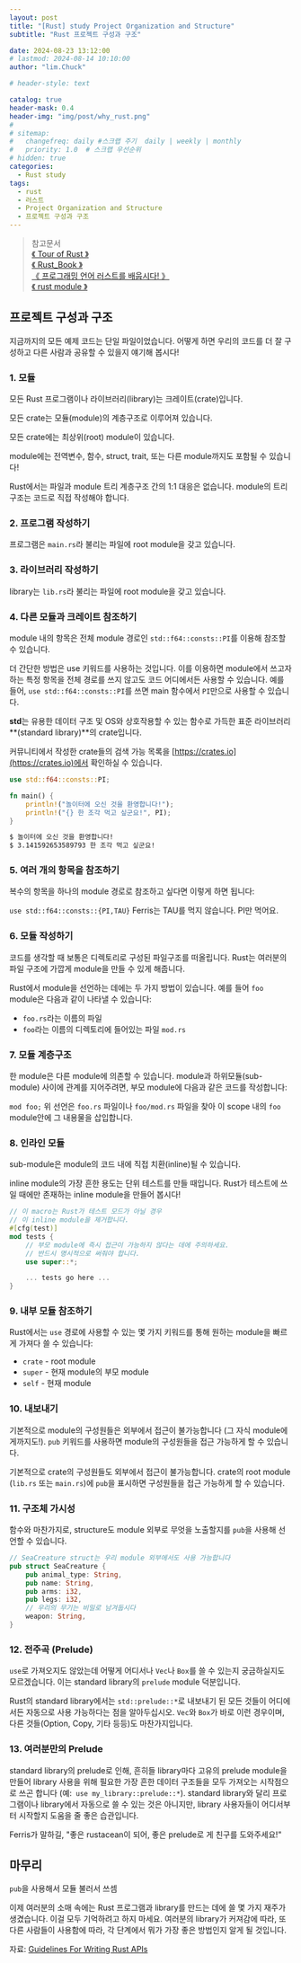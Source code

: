 ```yaml
---
layout: post
title: "[Rust] study Project Organization and Structure"
subtitle: "Rust 프로젝트 구성과 구조"

date: 2024-08-23 13:12:00
# lastmod: 2024-08-14 10:10:00
author: "lim.Chuck"

# header-style: text

catalog: true
header-mask: 0.4
header-img: "img/post/why_rust.png"
#
# sitemap:
#   changefreq: daily #스크랩 주기  daily | weekly | monthly
#   priority: 1.0  # 스크랩 우선순위
# hidden: true
categories:
  - Rust study
tags:
  - rust
  - 러스트
  - Project Organization and Structure
  - 프로젝트 구성과 구조
---
```


> 참고문서  
> [ 《 Tour of Rust 》 ](https://tourofrust.com/chapter_9_ko.html)  
> [ 《 Rust_Book 》 ](https://doc.rust-kr.org/)  
> [ 《 프로그래밍 언어 러스트를 배웁시다! 》 ](https://www.youtube.com/watch?v=W9DO6m8JSSs&list=PLfllocyHVgsSJf1zO6k6o3SX2mbZjAqYE)  
> [ 《 rust module 》 ](https://crates.io)

## 프로젝트 구성과 구조

지금까지의 모든 예제 코드는 단일 파일이었습니다. 어떻게 하면 우리의 코드를 더 잘 구성하고 다른 사람과 공유할 수 있을지 얘기해 봅시다!

### 1. 모듈

모든 Rust 프로그램이나 라이브러리(library)는 크레이트(crate)입니다.

모든 crate는 모듈(module)의 계층구조로 이루어져 있습니다.

모든 crate에는 최상위(root) module이 있습니다.

module에는 전역변수, 함수, struct, trait, 또는 다른 module까지도 포함될 수 있습니다!

Rust에서는 파일과 module 트리 계층구조 간의 1:1 대응은 없습니다. module의 트리 구조는 코드로 직접 작성해야 합니다.

### 2. 프로그램 작성하기

프로그램은 `main.rs`라 불리는 파일에 root module을 갖고 있습니다.

### 3. 라이브러리 작성하기

library는 `lib.rs`라 불리는 파일에 root module을 갖고 있습니다.

### 4. 다른 모듈과 크레이트 참조하기

module 내의 항목은 전체 module 경로인 `std::f64::consts::PI`를 이용해 참조할 수 있습니다.

더 간단한 방법은 use 키워드를 사용하는 것입니다. 이를 이용하면 module에서 쓰고자 하는 특정 항목을 전체 경로를 쓰지 않고도 코드 어디에서든 사용할 수 있습니다. 예를 들어, `use std::f64::consts::PI`를 쓰면 main 함수에서 `PI`만으로 사용할 수 있습니다.

**std**는 유용한 데이터 구조 및 OS와 상호작용할 수 있는 함수로 가득한 표준 라이브러리 **(standard library)**의 crate입니다.

커뮤니티에서 작성한 crate들의 검색 가능 목록을 [https://crates.io](https://crates.io)에서 확인하실 수 있습니다.

```rust
use std::f64::consts::PI;

fn main() {
    println!("놀이터에 오신 것을 환영합니다!");
    println!("{} 한 조각 먹고 싶군요!", PI);
}
```

```cmd
$ 놀이터에 오신 것을 환영합니다!
$ 3.141592653589793 한 조각 먹고 싶군요!
```

### 5. 여러 개의 항목을 참조하기

복수의 항목을 하나의 module 경로로 참조하고 싶다면 이렇게 하면 됩니다:

`use std::f64::consts::{PI,TAU}`
Ferris는 TAU를 먹지 않습니다. PI만 먹어요.

### 6. 모듈 작성하기

코드를 생각할 때 보통은 디렉토리로 구성된 파일구조를 떠올립니다. Rust는 여러분의 파일 구조에 가깝게 module을 만들 수 있게 해줍니다.

Rust에서 module을 선언하는 데에는 두 가지 방법이 있습니다. 예를 들어 `foo` module은 다음과 같이 나타낼 수 있습니다:

- `foo.rs`라는 이름의 파일
- `foo`라는 이름의 디렉토리에 들어있는 파일 `mod.rs`

### 7. 모듈 계층구조

한 module은 다른 module에 의존할 수 있습니다. module과 하위모듈(sub-module) 사이에 관계를 지어주려면, 부모 module에 다음과 같은 코드를 작성합니다:

`mod foo;`
위 선언은 `foo.rs` 파일이나 `foo/mod.rs` 파일을 찾아 이 scope 내의 `foo` module안에 그 내용물을 삽입합니다.

### 8. 인라인 모듈

sub-module은 module의 코드 내에 직접 치환(inline)될 수 있습니다.

inline module의 가장 흔한 용도는 단위 테스트를 만들 때입니다. Rust가 테스트에 쓰일 때에만 존재하는 inline module을 만들어 봅시다!

```rust
// 이 macro는 Rust가 테스트 모드가 아닐 경우
// 이 inline module을 제거합니다.
#[cfg(test)]
mod tests {
    // 부모 module에 즉시 접근이 가능하지 않다는 데에 주의하세요.
    // 반드시 명시적으로 써줘야 합니다.
    use super::*;

    ... tests go here ...
}
```

### 9. 내부 모듈 참조하기

Rust에서는 `use` 경로에 사용할 수 있는 몇 가지 키워드를 통해 원하는 module을 빠르게 가져다 쓸 수 있습니다:

- `crate` - root module
- `super` - 현재 module의 부모 module
- `self` - 현재 module

### 10. 내보내기

기본적으로 module의 구성원들은 외부에서 접근이 불가능합니다 (그 자식 module에게까지도!). `pub` 키워드를 사용하면 module의 구성원들을 접근 가능하게 할 수 있습니다.

기본적으로 crate의 구성원들도 외부에서 접근이 불가능합니다. crate의 root module (`lib.rs` 또는 `main.rs`)에 `pub`을 표시하면 구성원들을 접근 가능하게 할 수 있습니다.

### 11. 구조체 가시성

함수와 마찬가지로, structure도 module 외부로 무엇을 노출할지를 `pub`을 사용해 선언할 수 있습니다.

```rust
// SeaCreature struct는 우리 module 외부에서도 사용 가능합니다
pub struct SeaCreature {
    pub animal_type: String,
    pub name: String,
    pub arms: i32,
    pub legs: i32,
    // 우리의 무기는 비밀로 남겨둡시다
    weapon: String,
}
```

### 12. 전주곡 (Prelude)

`use`로 가져오지도 않았는데 어떻게 어디서나 `Vec`나 `Box`를 쓸 수 있는지 궁금하실지도 모르겠습니다. 이는 standard library의 `prelude` module 덕분입니다.

Rust의 standard library에서는 `std::prelude::*`로 내보내기 된 모든 것들이 어디에서든 자동으로 사용 가능하다는 점을 알아두십시오. `Vec`와 `Box`가 바로 이런 경우이며, 다른 것들(Option, Copy, 기타 등등)도 마찬가지입니다.

### 13. 여러분만의 Prelude

standard library의 prelude로 인해, 흔히들 library마다 고유의 prelude module을 만들어 library 사용을 위해 필요한 가장 흔한 데이터 구조들을 모두 가져오는 시작점으로 쓰곤 합니다 (예:` use my_library::prelude::*`). standard library와 달리 프로그램이나 library에서 자동으로 쓸 수 있는 것은 아니지만, library 사용자들이 어디서부터 시작할지 도움을 줄 좋은 습관입니다.

Ferris가 말하길, "좋은 rustacean이 되어, 좋은 prelude로 게 친구를 도와주세요!"

## 마무리

`pub`을 사용해서 모듈 불러서 쓰셈

이제 여러분의 소매 속에는 Rust 프로그램과 library를 만드는 데에 쓸 몇 가지 재주가 생겼습니다. 이걸 모두 기억하려고 하지 마세요. 여러분의 library가 커져감에 따라, 또 다른 사람들이 사용함에 따라, 각 단계에서 뭐가 가장 좋은 방법인지 알게 될 것입니다.

자료: [Guidelines For Writing Rust APIs](https://rust-lang.github.io/api-guidelines/)
